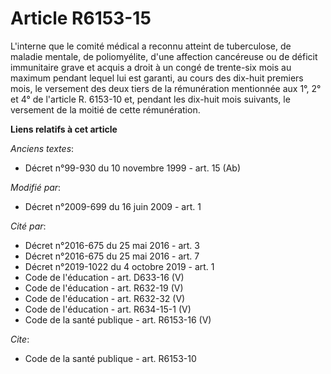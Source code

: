 # Article R6153-15

L'interne que le comité médical a reconnu atteint de tuberculose, de maladie mentale, de poliomyélite, d'une affection
cancéreuse ou de déficit immunitaire grave et acquis a droit à un congé de trente-six mois au maximum pendant lequel lui est
garanti, au cours des dix-huit premiers mois, le versement des deux tiers de la rémunération mentionnée aux 1°, 2° et 4° de
l'article R. 6153-10 et, pendant les dix-huit mois suivants, le versement de la moitié de cette rémunération.

**Liens relatifs à cet article**

_Anciens textes_:

  - Décret n°99-930 du 10 novembre 1999 - art. 15 (Ab)

_Modifié par_:

  - Décret n°2009-699 du 16 juin 2009 - art. 1

_Cité par_:

  - Décret n°2016-675 du 25 mai 2016 - art. 3
  - Décret n°2016-675 du 25 mai 2016 - art. 7
  - Décret n°2019-1022 du 4 octobre 2019 - art. 1
  - Code de l'éducation - art. D633-16 (V)
  - Code de l'éducation - art. R632-19 (V)
  - Code de l'éducation - art. R632-32 (V)
  - Code de l'éducation - art. R634-15-1 (V)
  - Code de la santé publique - art. R6153-16 (V)

_Cite_:

  - Code de la santé publique - art. R6153-10
